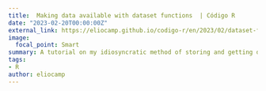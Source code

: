 ```yaml
---
title:  Making data available with dataset functions  | Código R
date: "2023-02-20T00:00:00Z"
external_link: https://eliocamp.github.io/codigo-r/en/2023/02/dataset-functions/
image:
  focal_point: Smart
summary: A tutorial on my idiosyncratic method of storing and getting data in a research project.
tags:
- R
author: eliocamp
---
```

